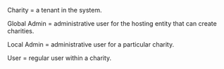 Charity = a tenant in the system.

Global Admin = administrative user for the hosting entity that can create charities.

Local Admin = administrative user for a particular charity.

User = regular user within a charity.

